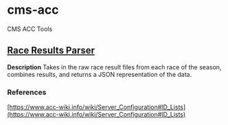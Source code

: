 # cms-acc
CMS ACC Tools

## [Race Results Parser](./race-results-parser)

**Description** Takes in the raw race result files from each race of the season, combines results, and returns a JSON representation of the data.

### References 

[https://www.acc-wiki.info/wiki/Server_Configuration#ID_Lists](https://www.acc-wiki.info/wiki/Server_Configuration#ID_Lists)